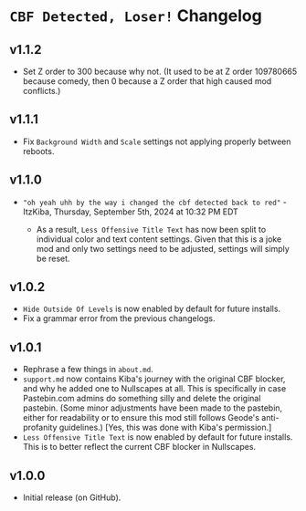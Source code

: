 # `CBF Detected, Loser!` Changelog
## v1.1.2
- Set Z order to 300 because why not. (It used to be at Z order 109780665 because comedy, then 0 because a Z order that high caused mod conflicts.)
## v1.1.1
- Fix `Background Width` and `Scale` settings not applying properly between reboots.
## v1.1.0
- `"oh yeah uhh by the way i changed the cbf detected back to red"` <cl>- ItzKiba, Thursday, September 5th, 2024 at 10:32 PM EDT</c>
  - As a result, `Less Offensive Title Text` has now been split to individual color and text content settings. Given that this is a joke mod and only two settings need to be adjusted, settings will simply be reset.
## v1.0.2
- `Hide Outside Of Levels` is now enabled by default for future installs.
- Fix a grammar error from the previous changelogs.
## v1.0.1
- Rephrase a few things in `about.md`.
- `support.md` now contains Kiba's journey with the original CBF blocker, and why he added one to Nullscapes at all. This is specifically in case Pastebin.com admins do something silly and delete the original pastebin. <cy>(Some minor adjustments have been made to the pastebin, either for readability or to ensure this mod still follows Geode's anti-profanity guidelines.) [Yes, this was done with Kiba's permission.]</c>
- `Less Offensive Title Text` is now enabled by default for future installs. This is to better reflect the current CBF blocker in Nullscapes.
## v1.0.0
- Initial release (on GitHub).

